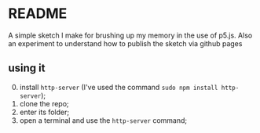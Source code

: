 # README

A simple sketch I make for brushing up my memory in the use of p5.js.
Also an experiment to understand how to publish the sketch via github pages

## using it

0. install `http-server` (I've used the command `sudo npm install http-server`);
1. clone the repo;
2. enter its folder;
3. open a terminal and use the `http-server` command;
